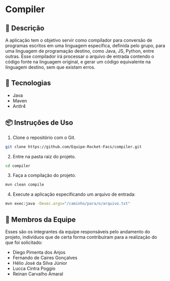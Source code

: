 # Compiler

## 📜 Descrição

A aplicação tem o objetivo servir como compilador para conversão de programas escritos em uma linguagem específica, definida pelo grupo, para
uma linguagem de programação destino, como Java, JS, Python, entre outras. Esse compilador irá processar o arquivo de entrada contendo o código
fonte na linguagem original, e gerar um código equivalente na linguagem destino, sem que existam erros.

## 🚀 Tecnologias

- Java
- Maven
- Antlr4

## 📦 Instruções de Uso

1. Clone o repositório com o Git.
```bash
git clone https://github.com/Equipe-Rocket-Facs/compiler.git
```

2. Entre na pasta raiz do projeto.
```bash
cd compiler
```

3. Faça a compilação do projeto.
```bash
mvn clean compile
```

4. Execute a aplicação especificando um arquivo de entrada:
```bash
mvn exec:java -Dexec.args="/caminho/para/o/arquivo.txt"
```

## 👥 Membros da Equipe

Esses são os integrantes da equipe responsáveis pelo andamento do projeto, indivíduos que de certa forma contribuíram para a realização do que foi solicitado:

- Diego Pimenta dos Anjos
- Fernando de Caires Gonçalves
- Hélio José da Silva Júnior
- Lucca Cintra Poggio
- Reinan Carvalho Amaral
